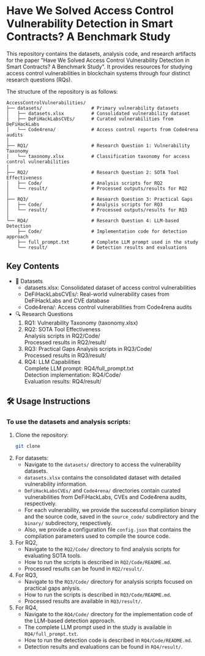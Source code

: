 # Have We Solved Access Control Vulnerability Detection in Smart Contracts? A Benchmark Study
This repository contains the datasets, analysis code, and research artifacts for the paper "Have We Solved Access Control Vulnerability Detection in Smart Contracts? A Benchmark Study". It provides resources for studying access control vulnerabilities in blockchain systems through four distinct research questions (RQs).

The structure of the repository is as follows:

``` solidity
AccessControlVulnerabilities/
├── datasets/                  # Primary vulnerability datasets
│   ├── datasets.xlsx          # Consolidated vulnerability dataset
│   ├── DeFiHackLabsCVEs/      # Curated vulnerabilities from DeFiHackLabs
│   └── Code4rena/             # Access control reports from Code4rena audits
│
├── RQ1/                       # Research Question 1: Vulnerability Taxonomy
│   └── taxonomy.xlsx          # Classification taxonomy for access control vulnerabilities
│
├── RQ2/                       # Research Question 2: SOTA Tool Effectiveness
│   ├── Code/                  # Analysis scripts for RQ2
│   └── result/                # Processed outputs/results for RQ2
│
├── RQ3/                       # Research Question 3: Practical Gaps
│   ├── Code/                  # Analysis scripts for RQ3
│   └── result/                # Processed outputs/results for RQ3
│
└── RQ4/                       # Research Question 4: LLM-based Detection
    ├── Code/                  # Implementation code for detection approach
    ├── full_prompt.txt        # Complete LLM prompt used in the study
    └── result/                # Detection results and evaluations
```
## Key Contents
* 📁 Datasets  
    - datasets.xlsx: Consolidated dataset of access control vulnerabilities  
    - DeFiHackLabsCVEs/: Real-world vulnerability cases from DeFiHackLabs and CVE database  
    - Code4rena/: Access control vulnerabilities from Code4rena audits  
* 🔍 Research Questions
    1. RQ1: Vulnerability Taxonomy  (taxonomy.xlsx)  
    2. RQ2: SOTA Tool Effectiveness  
    Analysis scripts in RQ2/Code/  
    Processed results in RQ2/result/  
    3. RQ3:  Practical Gaps 
    Analysis scripts in RQ3/Code/  
    Processed results in RQ3/result/  
    4. RQ4: LLM Capabilities  
    Complete LLM prompt: RQ4/full_prompt.txt  
    Detection implementation: RQ4/Code/  
    Evaluation results: RQ4/result/  

## 🛠️ Usage Instructions

### To use the datasets and analysis scripts:
1. Clone the repository:
   ```bash
   git clone 
   ```
2. For datasets:
    - Navigate to the `datasets/` directory to access the vulnerability datasets.
    - `datasets.xlsx` contains the consolidated dataset with detailed vulnerability information.
    - `DeFiHackLabsCVEs/` and `Code4rena/` directories contain curated vulnerabilities from DeFiHackLabs, CVEs and Code4rena audits, respectively.
    - For each vulnerability, we provide the successful compilation binary and the source code, saved in the `source_code/` subdirectory and the `binary/` subdirectory, respectively.
    - Also, we provide a configuration file `config.json` that contains the compilation parameters used to compile the source code.
3. For RQ2,
    - Navigate to the `RQ2/Code/` directory to find analysis scripts for evaluating SOTA tools.
    - How to run the scripts is described in `RQ2/Code/README.md`.
    - Processed results can be found in `RQ2/result/`.
4. For RQ3,
    - Navigate to the `RQ3/Code/` directory for analysis scripts focused on practical gaps anlysis.
    - How to run the scripts is described in `RQ3/Code/README.md`.
    - Processed results are available in `RQ3/result/`.
5. For RQ4,
    - Navigate to the `RQ4/Code/` directory for the implementation code of the LLM-based detection approach.
    - The complete LLM prompt used in the study is available in `RQ4/full_prompt.txt`.
    - How to run the detection code is described in `RQ4/Code/README.md`.
    - Detection results and evaluations can be found in `RQ4/result/`.
